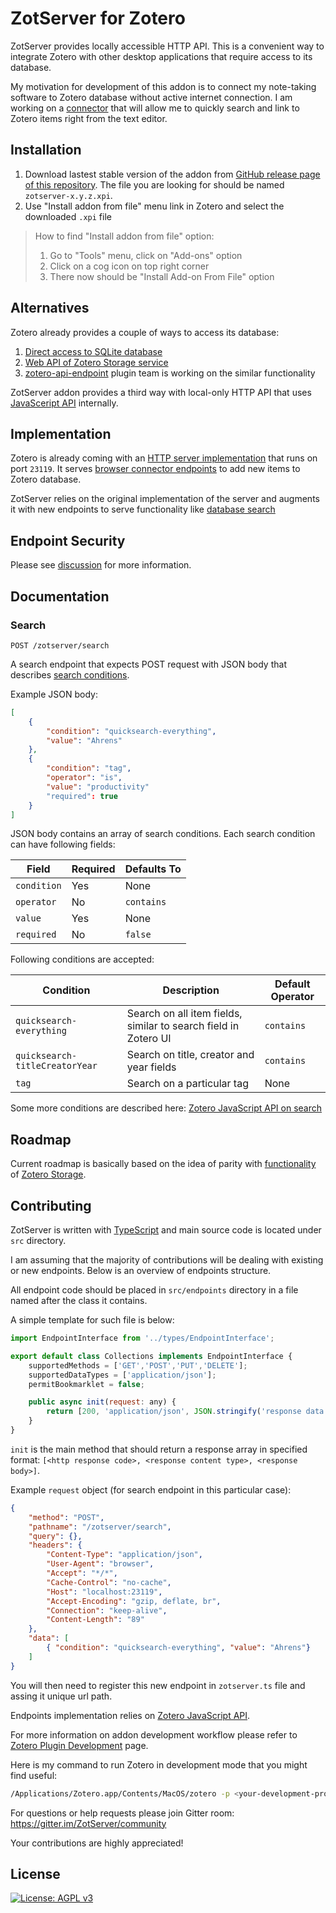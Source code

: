 # ZotServer for Zotero

ZotServer provides locally accessible HTTP API.
This is a convenient way to integrate Zotero with other desktop applications that require access to its database.

My motivation for development of this addon is to connect my note-taking software to Zotero database without active internet connection.
I am working on a [connector](https://github.com/MunGell/obsidian-zotero) that will allow me to quickly search and link to Zotero items right from the text editor.

## Installation

1. Download lastest stable version of the addon from [GitHub release page of this repository](https://github.com/pierreadorni/ZotServer/releases/). The file you are looking for should be named `zotserver-x.y.z.xpi`.
2. Use "Install addon from file" menu link in Zotero and select the downloaded `.xpi` file

> How to find "Install addon from file" option:
> 1. Go to "Tools" menu, click on "Add-ons" option
> 2. Click on a cog icon on top right corner
> 3. There now should be "Install Add-on From File" option

## Alternatives

Zotero already provides a couple of ways to access its database:

1. [Direct access to SQLite database](https://www.zotero.org/support/dev/client_coding/direct_sqlite_database_access)
2. [Web API of Zotero Storage service](https://www.zotero.org/support/dev/web_api/v3/start)
3. [zotero-api-endpoint](https://github.com/Dominic-DallOsto/zotero-api-endpoint) plugin team is working on the similar functionality

ZotServer addon provides a third way with local-only HTTP API that uses [JavaSceript API](https://www.zotero.org/support/dev/client_coding/javascript_api) internally.

## Implementation

Zotero is already coming with an [HTTP server implementation](https://github.com/zotero/zotero/blob/master/chrome/content/zotero/xpcom/server.js) that runs on port `23119`.
It serves [browser connector endpoints](https://github.com/zotero/zotero/blob/master/chrome/content/zotero/xpcom/connector/server_connector.js) to add new items to Zotero database.

ZotServer relies on the original implementation of the server and augments it with new endpoints to serve functionality like [database search](https://github.com/MunGell/ZotServer/blob/main/src/endpoints/Search.ts)

## Endpoint Security

Please see [discussion](https://github.com/MunGell/ZotServer/issues/1) for more information.

## Documentation

### Search

`POST /zotserver/search`

A search endpoint that expects POST request with JSON body that describes [search conditions](https://www.zotero.org/support/dev/client_coding/javascript_api#zotero_search_basics).

Example JSON body:

```json
[
    {
        "condition": "quicksearch-everything",
        "value": "Ahrens"
    },
    {
        "condition": "tag",
        "operator": "is",
        "value": "productivity"
        "required": true
    }
]
```

JSON body contains an array of search conditions.
Each search condition can have following fields:

|Field      |Required|Defaults To|
|-----------|--------|-----------|
|`condition`| Yes    | None      |
|`operator` | No     |`contains` |
|`value`    | Yes    | None      |
|`required` | No     |`false`    |

Following conditions are accepted:

| Condition                      | Description                                                          | Default Operator   |
|--------------------------------|----------------------------------------------------------------------|--------------------|
| `quicksearch-everything`       | Search on all item fields, similar to search field in Zotero UI      | `contains`         |
| `quicksearch-titleCreatorYear` | Search on title, creator and year fields                             | `contains`         |
| `tag`                          | Search on a particular tag                                           | None               |

Some more conditions are described here: [Zotero JavaScript API on search](https://www.zotero.org/support/dev/client_coding/javascript_api#zotero_search_basics)

## Roadmap

Current roadmap is basically based on the idea of parity with [functionality](https://www.zotero.org/support/dev/web_api/v3/basics) of [Zotero Storage](https://www.zotero.org/storage).

## Contributing

ZotServer is written with [TypeScript](https://www.typescriptlang.org) and main source code is located under `src` directory.

I am assuming that the majority of contributions will be dealing with existing or new endpoints. Below is an overview of endpoints structure.

All endpoint code should be placed in `src/endpoints` directory in a file named after the class it contains.

A simple template for such file is below:

```js
import EndpointInterface from '../types/EndpointInterface';

export default class Collections implements EndpointInterface {
    supportedMethods = ['GET','POST','PUT','DELETE'];
    supportedDataTypes = ['application/json'];
    permitBookmarklet = false;

    public async init(request: any) {
        return [200, 'application/json', JSON.stringify('response data')];
    }
}
```

`init` is the main method that should return a response array in specified format: `[<http response code>, <response content type>, <response body>]`.

Example `request` object (for search endpoint in this particular case):

```json
{
    "method": "POST",
    "pathname": "/zotserver/search",
    "query": {},
    "headers": {
        "Content-Type": "application/json",
        "User-Agent": "browser",
        "Accept": "*/*",
        "Cache-Control": "no-cache",
        "Host": "localhost:23119",
        "Accept-Encoding": "gzip, deflate, br",
        "Connection": "keep-alive",
        "Content-Length": "89"
    },
    "data": [
        { "condition": "quicksearch-everything", "value": "Ahrens"}
    ]
}
```

You will then need to register this new endpoint in `zotserver.ts` file and assing it unique url path.

Endpoints implementation relies on [Zotero JavaScript API](https://www.zotero.org/support/dev/client_coding/javascript_api).

For more information on addon development workflow please refer to [Zotero Plugin Development](https://www.zotero.org/support/dev/client_coding/plugin_development) page.

Here is my command to run Zotero in development mode that you might find useful:

```sh
/Applications/Zotero.app/Contents/MacOS/zotero -p <your-development-profile-name> -ZoteroDebugText -jsconsole -purgecache
```

For questions or help requests please join Gitter room: https://gitter.im/ZotServer/community

Your contributions are highly appreciated!

## License

[![License: AGPL v3](https://img.shields.io/badge/License-AGPL%20v3-blue.svg)](https://www.gnu.org/licenses/agpl-3.0)
